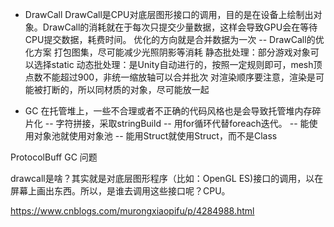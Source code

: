 - DrawCall
DrawCall是CPU对底层图形接口的调用，目的是在设备上绘制出对象。DrawCall的消耗就在于每次只提交少量数据，这样会导致GPU会在等待CPU提交数据，耗费时间。
优化的方向就是合并数据为一次
-- DrawCall的优化方案
打包图集，尽可能减少光照阴影等消耗
静态批处理：部分游戏对象可以选择static
动态批处理：是Unity自动进行的，按照一定规则即可，mesh顶点数不能超过900，非统一缩放轴可以合并批次
对渲染顺序要注意，渲染是可能被打断的，所以同材质的对象，尽可能放一起

- GC
在托管堆上，一些不合理或者不正确的代码风格也是会导致托管堆内存碎片化
-- 字符拼接，采取stringBuild
-- 用for循环代替foreach迭代。
-- 能使用对象池就使用对象池
-- 能用Struct就使用Struct，而不是Class

ProtocolBuff GC 问题



drawcall是啥？其实就是对底层图形程序（比如：OpenGL ES)接口的调用，以在屏幕上画出东西。所以，是谁去调用这些接口呢？CPU。


https://www.cnblogs.com/murongxiaopifu/p/4284988.html
